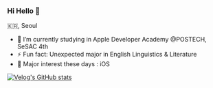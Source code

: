 ### Hi Hello 👋

🇰🇷, Seoul

- 🔭 I’m currently studying in Apple Developer Academy @POSTECH, SeSAC 4th
- ⚡ Fun fact: Unexpected major in English Linguistics & Literature
- 👻 Major interest these days : iOS

[![Velog's GitHub stats](https://velog-readme-stats.vercel.app/api?name=maddie)]([벨로그링크](https://velog.io/@maddie/posts)https://velog.io/@maddie/posts)
